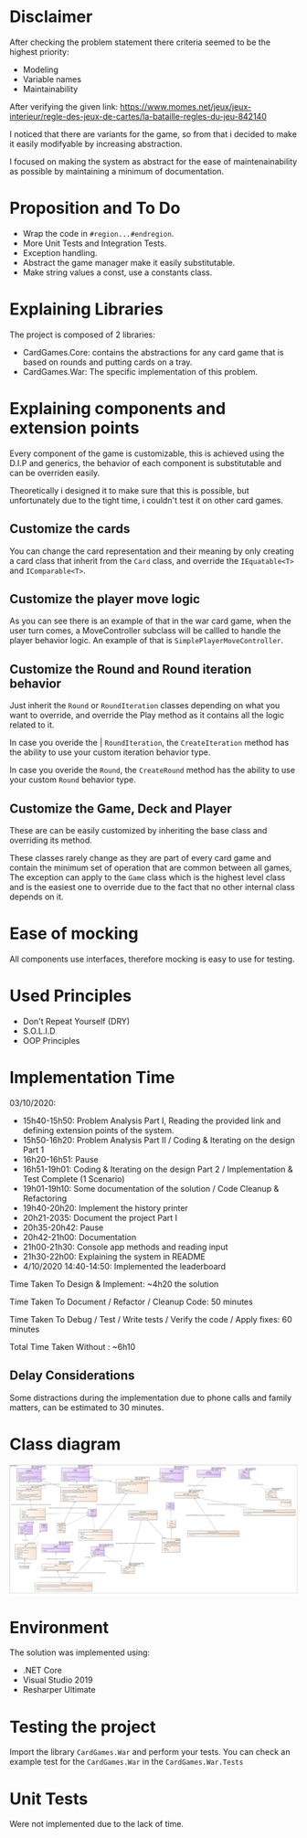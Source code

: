 # Disclaimer
After checking the problem statement there criteria seemed to be the highest priority:

* Modeling
* Variable names
* Maintainability

After verifying the given link: https://www.momes.net/jeux/jeux-interieur/regle-des-jeux-de-cartes/la-bataille-regles-du-jeu-842140

I noticed that there are variants for the game, so from that i decided to make it easily modifyable by increasing abstraction.

I focused on making the system as abstract for the ease of maintenainability as possible by maintaining a minimum of documentation.

# Proposition and To Do
* Wrap the code in ``#region...#endregion``.
* More Unit Tests and Integration Tests.
* Exception handling.
* Abstract the game manager make it easily substitutable.
* Make string values a const, use a constants class.


# Explaining Libraries
The project is composed of 2 libraries:
* CardGames.Core: contains the abstractions for any card game that is based on rounds and putting cards on a tray.
* CardGames.War: The specific implementation of this problem.

# Explaining components and extension points
Every component of the game is customizable, this is achieved using the D.I.P and generics, the behavior of each component
is substitutable and can be overriden easily.

Theoretically i designed it to make sure that this is possible, but unfortunately due to the tight time, i couldn't test it on other card games.

## Customize the cards
You can change the card representation and their meaning by only creating a card class that inherit from the ``Card`` class, and override the ``IEquatable<T>`` and ``IComparable<T>``.

## Customize the player move logic
As you can see there is an example of that in the war card game, when the user turn comes, a MoveController subclass will be callled to handle the player behavior logic.
An example of that is ``SimplePlayerMoveController``.

## Customize the Round and Round iteration behavior
Just inherit the ``Round`` or ``RoundIteration`` classes depending on what you want to override, and override the Play method as it contains all the logic related to it.

In case you overide the | ``RoundIteration``, the ``CreateIteration`` method has the ability to use your custom iteration behavior type.

In case you overide the ``Round``, the ``CreateRound`` method has the ability to use your custom ``Round`` behavior type.

## Customize the Game, Deck and Player
These are can be easily customized by inheriting the base class and overriding its method.

These classes rarely change as they are part of every card game and contain the minimum set of operation that are common between all games, The exception can apply to the ``Game`` class which is the highest level class and is the easiest one to override due to the fact that no other internal class depends on it.

# Ease of mocking
All components use interfaces, therefore mocking is easy to use for testing.

# Used Principles
* Don't Repeat Yourself (DRY)
* S.O.L.I.D
* OOP Principles

# Implementation Time
03/10/2020: 

* 15h40-15h50: Problem Analysis Part I, Reading the provided link and defining extension points of the system.
* 15h50-16h20: Problem Analysis Part II  / Coding & Iterating on the design Part 1
* 16h20-16h51: Pause
* 16h51-19h01: Coding & Iterating on the design Part 2 / Implementation & Test Complete (1 Scenario)
* 19h01-19h10: Some documentation of the solution / Code Cleanup & Refactoring
* 19h40-20h20: Implement the history printer
* 20h21-2035: Document the project Part I
* 20h35-20h42: Pause
* 20h42-21h00: Documentation
* 21h00-21h30: Console app methods and reading input
* 21h30-22h00: Explaining the system in README
* 4/10/2020 14:40-14:50: Implemented the leaderboard

Time Taken To Design & Implement: ~4h20 the solution

Time Taken To Document / Refactor / Cleanup Code: 50 minutes

Time Taken To Debug / Test / Write tests / Verify the code / Apply fixes: 60 minutes

Total Time Taken Without : ~6h10

## Delay Considerations
Some distractions during the implementation due to phone calls and family matters, can be estimated to 30 minutes.

# Class diagram
![The global class diagram](/images/intro_class.png "Class diagram")

# Environment 
The solution was implemented using:

* .NET Core
* Visual Studio 2019
* Resharper Ultimate

# Testing the project
Import the library ``CardGames.War`` and perform your tests. You can check an example test for the ``CardGames.War`` in the ``CardGames.War.Tests``

# Unit Tests
Were not implemented due to the lack of time.



